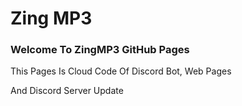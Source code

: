 <!DOCTYPE html>
<html>
<body>
<h1>Zing MP3</h1>
<h3>Welcome To ZingMP3 GitHub Pages</h3>
<p>This Pages Is Cloud Code Of Discord Bot, Web Pages</p>
<p>And Discord Server Update</p>
</body>
</html>
